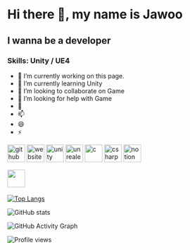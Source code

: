 # Hi there 👋, my name is Jawoo
## I wanna be a developer


### Skills: Unity / UE4

- 🔭 I’m currently working on this page. 
- 🌱 I’m currently learning Unity 
- 👯 I’m looking to collaborate on Game 
- 🤔 I’m looking for help with Game 
- 💬 
- 📫  
- 😄 
- ⚡ 


[<img src='https://cdn.jsdelivr.net/npm/simple-icons@3.0.1/icons/github.svg' alt='github' height='40'>](https://github.com/UZA97)
[<img src='https://cdn.jsdelivr.net/npm/simple-icons@3.0.1/icons/icloud.svg' alt='website' height='40'>](https://www."웹사이트")
[<img src='https://cdn.jsdelivr.net/npm/simple-icons@3.0.1/icons/unity.svg' alt='unity' height='40'>](https://play.unity.com/u/woocfgzn306)
[<img src='https://cdn.jsdelivr.net/npm/simple-icons@3.0.1/icons/unrealengine.svg' alt='unrealengine' height='40'>](k)
[<img src='https://cdn.jsdelivr.net/npm/simple-icons@3.0.1/icons/c.svg' alt='c' height='40'>](c)
[<img src='https://cdn.jsdelivr.net/npm/simple-icons@3.0.1/icons/csharp.svg' alt='csharp' height='40'>](c)
[<img src='https://cdn.jsdelivr.net/npm/simple-icons@3.0.1/icons/notion.svg' alt='notion' height='40'>](https://www.notion.so/71f2d1ac0ad44aa5abdff8746c85f6da)  

<a href='https://docs.github.com/en/developers'><img src='https://github.com/UZA97' width='40' height='40'></a> 

[![Top Langs](https://github-readme-stats.vercel.app/api/top-langs/?username=UZA97)](https://github.com/UZA97)

![GitHub stats](https://github-readme-stats.vercel.app/api?username=UZA97&show_icons=true)  

![GitHub Activity Graph](https://activity-graph.herokuapp.com/graph?username=UZA97)  

![Profile views](https://gpvc.arturio.dev/UZA97)  

